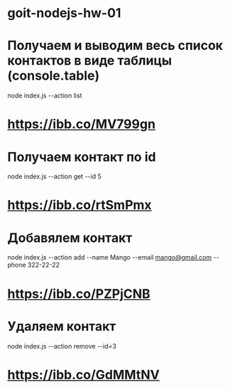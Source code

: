 # goit-nodejs-hw-01

# Получаем и выводим весь список контактов в виде таблицы (console.table)
node index.js --action list
# https://ibb.co/MV799gn

# Получаем контакт по id
node index.js --action get --id 5
# https://ibb.co/rtSmPmx
# Добавялем контакт
node index.js --action add --name Mango --email mango@gmail.com --phone 322-22-22
# https://ibb.co/PZPjCNB

# Удаляем контакт
node index.js --action remove --id=3
# https://ibb.co/GdMMtNV
